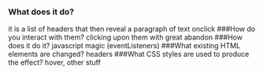 ### What does it do?
it is a list of headers that then reveal a paragraph of text onclick
###How do you interact with them?
clicking upon them with great abandon
###How does it do it?
javascript magic (eventListeners)
###What existing HTML elements are changed?
headers
###What CSS styles are used to produce the effect?
hover, other stuff
